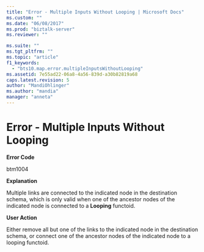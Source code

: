 ```yaml
---
title: "Error - Multiple Inputs Without Looping | Microsoft Docs"
ms.custom: ""
ms.date: "06/08/2017"
ms.prod: "biztalk-server"
ms.reviewer: ""

ms.suite: ""
ms.tgt_pltfrm: ""
ms.topic: "article"
f1_keywords: 
  - "bts10.map.error.multipleInputsWithoutLooping"
ms.assetid: 7e55ad22-06a8-4a56-839d-a30b82819a68
caps.latest.revision: 5
author: "MandiOhlinger"
ms.author: "mandia"
manager: "anneta"
---
```

# Error - Multiple Inputs Without Looping
**Error Code**  
  
 btm1004  
  
 **Explanation**  
  
 Multiple links are connected to the indicated node in the destination schema, which is only valid when one of the ancestor nodes of the indicated node is connected to a **Looping** functoid.  
  
 **User Action**  
  
 Either remove all but one of the links to the indicated node in the destination schema, or connect one of the ancestor nodes of the indicated node to a looping functoid.